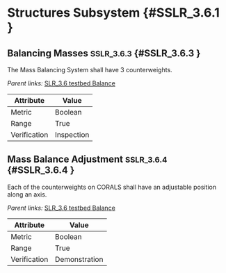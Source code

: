 # Structures Subsystem {#SSLR_3.6.1 }

## Balancing Masses <small>SSLR_3.6.3</small> {#SSLR_3.6.3 }

The Mass Balancing System shall have 3 counterweights.

*Parent links:* [SLR_3.6 testbed Balance](SLR_3.html#SLR_3.6)

| Attribute | Value |
| --------- | ----- |
| Metric | Boolean |
| Range | True |
| Verification | Inspection |


## Mass Balance Adjustment <small>SSLR_3.6.4</small> {#SSLR_3.6.4 }

Each of the counterweights on CORALS shall have an adjustable position along an axis.

*Parent links:* [SLR_3.6 testbed Balance](SLR_3.html#SLR_3.6)

| Attribute | Value |
| --------- | ----- |
| Metric | Boolean |
| Range | True |
| Verification | Demonstration |


